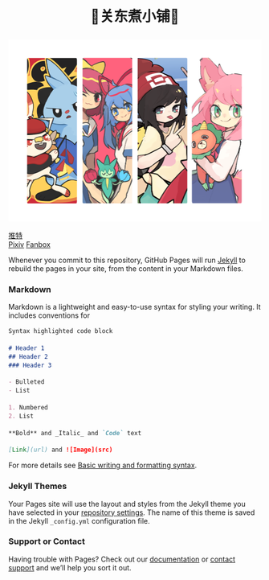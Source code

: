 <h1><p align="center">🎐关东煮小铺🍢</p></h1>

<p align="center"> <img src="https://github.com/bulamika/bulamika.github.io/blob/main/images/%E5%AE%A3%E4%BC%A0%E5%9B%BE.png" width="700" > </p>

[推特](https://twitter.com/Bula_Mika)  
[Pixiv](https://www.pixiv.net/users/13454241)
[Fanbox](https://bulamika.fanbox.cc/)



Whenever you commit to this repository, GitHub Pages will run [Jekyll](https://jekyllrb.com/) to rebuild the pages in your site, from the content in your Markdown files.

### Markdown

Markdown is a lightweight and easy-to-use syntax for styling your writing. It includes conventions for

```markdown
Syntax highlighted code block

# Header 1
## Header 2
### Header 3

- Bulleted
- List

1. Numbered
2. List

**Bold** and _Italic_ and `Code` text

[Link](url) and ![Image](src)
```

For more details see [Basic writing and formatting syntax](https://docs.github.com/en/github/writing-on-github/getting-started-with-writing-and-formatting-on-github/basic-writing-and-formatting-syntax).

### Jekyll Themes

Your Pages site will use the layout and styles from the Jekyll theme you have selected in your [repository settings](https://github.com/bulamika/bulamika.github.io/settings/pages). The name of this theme is saved in the Jekyll `_config.yml` configuration file.

### Support or Contact

Having trouble with Pages? Check out our [documentation](https://docs.github.com/categories/github-pages-basics/) or [contact support](https://support.github.com/contact) and we’ll help you sort it out.
